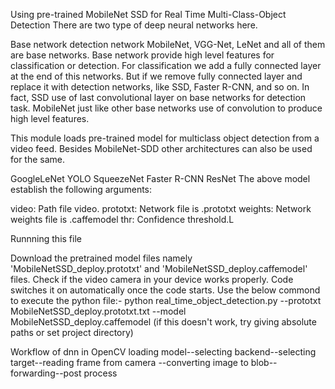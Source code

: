 Using pre-trained MobileNet SSD for Real Time Multi-Class-Object Detection
There are two type of deep neural networks here.

Base network
detection network
MobileNet, VGG-Net, LeNet and all of them are base networks. Base network provide high level features for classification or detection. For classification we add a fully connected layer at the end of this networks. But if we remove fully connected layer and replace it with detection networks, like SSD, Faster R-CNN, and so on. In fact, SSD use of last convolutional layer on base networks for detection task. MobileNet just like other base networks use of convolution to produce high level features.

This module loads pre-trained model for multiclass object detection from a video feed. Besides MobileNet-SDD other architectures can also be used for the same.

GoogleLeNet
YOLO
SqueezeNet
Faster R-CNN
ResNet
The above model establish the following arguments:

video: Path file video.
prototxt: Network file is .prototxt
weights: Network weights file is .caffemodel
thr: Confidence threshold.L

Runnning this file

Download the pretrained model files namely 'MobileNetSSD_deploy.prototxt' and 'MobileNetSSD_deploy.caffemodel' files.
Check if the video camera in your device works properly. Code switches it on automatically once the code starts.
Use the below commond to execute the python file:- python real_time_object_detection.py --prototxt MobileNetSSD_deploy.prototxt.txt --model MobileNetSSD_deploy.caffemodel (if this doesn't work, try giving absolute paths or set project directory)

Workflow of dnn in OpenCV
loading model--selecting backend--selecting target--reading frame from camera 
--converting image to blob--forwarding--post process
